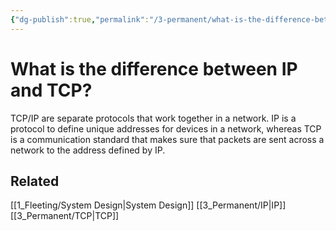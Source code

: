 ```yaml
---
{"dg-publish":true,"permalink":"/3-permanent/what-is-the-difference-between-ip-and-tcp/","tags":["code/system_design"],"created":"2023-09-08T07:01:06.507-05:00","updated":"2023-09-08T07:04:27.854-05:00"}
---
```


# What is the difference between IP and TCP?
TCP/IP are separate protocols that work together in a network. IP is a protocol to define unique addresses for devices in a network, whereas TCP is a communication standard that makes sure that packets are sent across a network to the address defined by IP.
## Related
[[1_Fleeting/System Design\|System Design]]
[[3_Permanent/IP\|IP]]
[[3_Permanent/TCP\|TCP]]